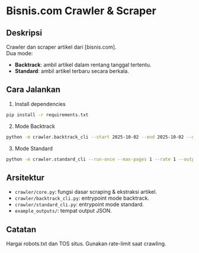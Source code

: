 # Bisnis.com Crawler & Scraper

## Deskripsi
Crawler dan scraper artikel dari [bisnis.com].  
Dua mode:
- **Backtrack**: ambil artikel dalam rentang tanggal tertentu.
- **Standard**: ambil artikel terbaru secara berkala.

## Cara Jalankan
1. Install dependencies
```bash
pip install -r requirements.txt
```

2. Mode Backtrack
```bash
python -m crawler.backtrack_cli --start 2025-10-02 --end 2025-10-02 --output example_outputs/backtrack.json --max-pages 1 --rate 1
```

3. Mode Standard
```bash
python -m crawler.standard_cli --run-once --max-pages 1 --rate 1 --output example_outputs/standard_sample.json
```

## Arsitektur
- `crawler/core.py`: fungsi dasar scraping & ekstraksi artikel.
- `crawler/backtrack_cli.py`: entrypoint mode backtrack.
- `crawler/standard_cli.py`: entrypoint mode standard.
- `example_outputs/`: tempat output JSON.

## Catatan
Hargai robots.txt dan TOS situs. Gunakan rate-limit saat crawling.
